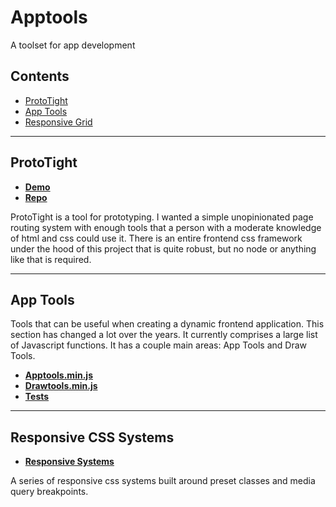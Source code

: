 # Apptools
A toolset for app development

## Contents
- [ProtoTight](#user-content-prototight)
- [App Tools](#user-content-app-tools)
- [Responsive Grid](#user-content-responsive-css-systems)


---



## ProtoTight
- **[Demo](https://bronkula.github.io/apptools/proto/demo)**
- **[Repo](https://github.com/bronkula/apptools/blob/master/proto)**

ProtoTight is a tool for prototyping. I wanted a simple unopinionated page routing system with enough tools that a person with a moderate knowledge of html and css could use it. There is an entire frontend css framework under the hood of this project that is quite robust, but no node or anything like that is required.


---


## App Tools

Tools that can be useful when creating a dynamic frontend application. This section has changed a lot over the years. It currently comprises a large list of Javascript functions. It has a couple main areas: App Tools and Draw Tools.

- **[Apptools.min.js](https://github.com/bronkula/apptools/blob/master/tools/bin/apptools.min.js)**
- **[Drawtools.min.js](https://github.com/bronkula/apptools/blob/master/tools/bin/drawtools.min.js)**
- **[Tests](https://bronkula.github.io/apptools/tests/tools.html)**


---


## Responsive CSS Systems

- **[Responsive Systems](https://github.com/bronkula/apptools/blob/master/responsive_systems)**

A series of responsive css systems built around preset classes and media query breakpoints.
